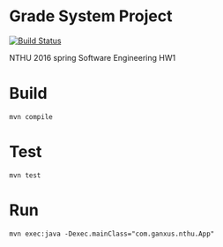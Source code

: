 # Grade System Project 

[![Build Status](https://travis-ci.org/geniusgordon/GradeSystemProject.svg?branch=master)](https://travis-ci.org/geniusgordon/GradeSystemProject)

NTHU 2016 spring Software Engineering HW1

# Build

`mvn compile`

# Test

`mvn test`

# Run

`mvn exec:java -Dexec.mainClass="com.ganxus.nthu.App"`

